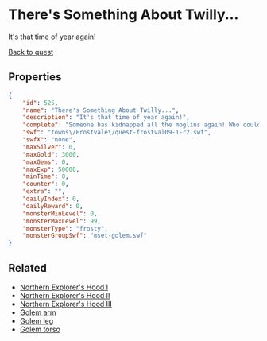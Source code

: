 # There's Something About Twilly...

It's that time of year again!

[Back to quest](../quests.md)

## Properties

```json
{
    "id": 525,
    "name": "There's Something About Twilly...",
    "description": "It's that time of year again!",
    "complete": "Someone has kidnapped all the moglins again! Who could be behind it this year?",
    "swf": "towns\/Frostvale\/quest-frostval09-1-r2.swf",
    "swfX": "none",
    "maxSilver": 0,
    "maxGold": 3000,
    "maxGems": 0,
    "maxExp": 50000,
    "minTime": 0,
    "counter": 0,
    "extra": "",
    "dailyIndex": 0,
    "dailyReward": 0,
    "monsterMinLevel": 0,
    "monsterMaxLevel": 99,
    "monsterType": "frosty",
    "monsterGroupSwf": "mset-golem.swf"
}
```

## Related

- [Northern Explorer's Hood I](../items/3269-northern-explorer-s-hood-i.md)
- [Northern Explorer's Hood II](../items/3270-northern-explorer-s-hood-ii.md)
- [Northern Explorer's Hood III](../items/3271-northern-explorer-s-hood-iii.md)
- [Golem arm](../items/3307-golem-arm.md)
- [Golem leg](../items/3308-golem-leg.md)
- [Golem torso](../items/3309-golem-torso.md)

